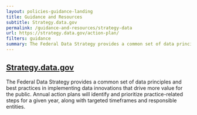 ```yaml
---
layout: policies-guidance-landing
title: Guidance and Resources
subtitle: Strategy.data.gov
permalink: /guidance-and-resources/strategy-data
url: https://strategy.data.gov/action-plan/
filters: guidance
summary: The Federal Data Strategy provides a common set of data principles and best practices in implementing data innovations that drive more value for ...
---
```


## [Strategy.data.gov](https://strategy.data.gov/action-plan/)

The Federal Data Strategy provides a common set of data principles and best practices in implementing data innovations that drive more value for the public. Annual action plans will identify and prioritize practice-related steps for a given year, along with targeted timeframes and responsible entities.
